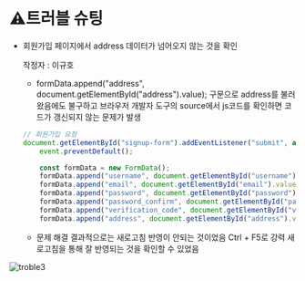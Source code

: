 # ⚠️트러블 슈팅
    
- 회원가입 페이지에서 address 데이터가 넘어오지 않는 것을 확인
    
    작정자 : 이규호
    
    - formData.append("address", document.getElementById("address").value); 구문으로 address를 불러왔음에도 불구하고 브라우저 개발자 도구의 source에서 js코드를 확인하면 코드가 갱신되지 않는 문제가 발생
    
    ```jsx
    // 회원가입 요청
    document.getElementById("signup-form").addEventListener("submit", async function (event) {
        event.preventDefault();
    
        const formData = new FormData();
        formData.append("username", document.getElementById("username").value);
        formData.append("email", document.getElementById("email").value);
        formData.append("password", document.getElementById("password").value);
        formData.append("password_confirm", document.getElementById("password_confirm").value);
        formData.append("verification_code", document.getElementById("verification_code").value);
        formData.append("address", document.getElementById("address").value);
    ```
    
    - 문제 해결
    결과적으로는 새로고침 반영이 안되는 것이었음
    Ctrl + F5로 강력 새로고침을 통해 잘 반영되는 것을 확인할 수 있었음
    
![troble3](https://github.com/user-attachments/assets/23b86e16-e69b-4ad2-ba7f-f9fb602091b4)
    
